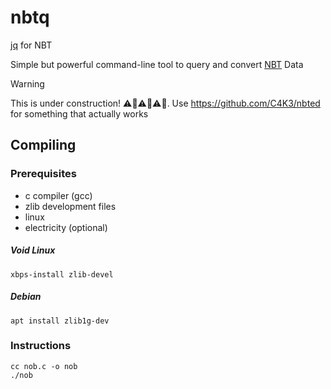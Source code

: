 # nbtq
[jq](https://jqlang.org/) for NBT

Simple but powerful command-line tool to query and convert [NBT](https://minecraft.wiki/w/NBT_format) Data

> [!WARNING]
> This is under construction! ⚠️🚧⚠️🚧⚠️🚧.
> Use https://github.com/C4K3/nbted for something that actually works

## Compiling

### Prerequisites
- c compiler (gcc)
- zlib development files
- linux
- electricity (optional)

##### Void Linux
```console
xbps-install zlib-devel
```

##### Debian
```console
apt install zlib1g-dev
```

### Instructions
```console
cc nob.c -o nob
./nob
```
